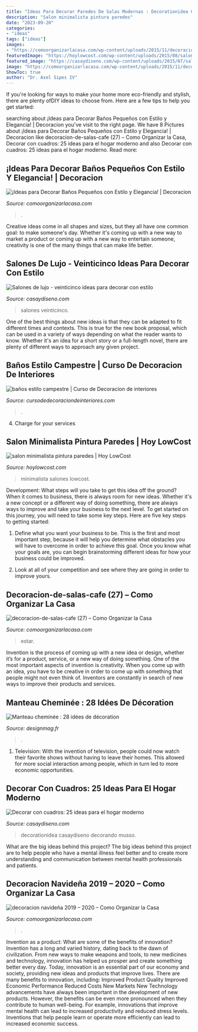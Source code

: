 ```yaml
---
title: "Ideas Para Decorar Paredes De Salas Modernas : Decorationidea Casaydiseno Decorando Musso"
description: "Salon minimalista pintura paredes"
date: "2023-09-20"
categories:
- "ideas"
tags: ["ideas"]
images:
- "https://comoorganizarlacasa.com/wp-content/uploads/2015/11/decoracion-de-salas-cafe-27.jpg"
featuredImage: "https://hoylowcost.com/wp-content/uploads/2015/08/salon-minimalista-pintura-paredes.jpg"
featured_image: "https://casaydiseno.com/wp-content/uploads/2015/07/salones-de-lujo-modernos.jpg"
image: "https://comoorganizarlacasa.com/wp-content/uploads/2015/11/decoracion-de-salas-cafe-27.jpg"
ShowToc: true
author: "Dr. Axel Sipes IV"
---
```



If you're looking for ways to make your home more eco-friendly and stylish, there are plenty ofDIY ideas to choose from. Here are a few tips to help you get started: 

	

		
searching about ¡Ideas para Decorar Baños Pequeños con Estilo y Elegancia! | Decoracion you've visit to the right page. We have 8 Pictures about ¡Ideas para Decorar Baños Pequeños con Estilo y Elegancia! | Decoracion like decoracion-de-salas-cafe (27) – Como Organizar la Casa, Decorar con cuadros: 25 ideas para el hogar moderno and also Decorar con cuadros: 25 ideas para el hogar moderno. Read more:
		
    
## ¡Ideas Para Decorar Baños Pequeños Con Estilo Y Elegancia! | Decoracion

<img loading=lazy src="http://comoorganizarlacasa.com/wp-content/uploads/2017/09/ideas-para-decorar-banos-pequenos-16.jpg" onerror="this.onerror=null;this.src='https://tse4.mm.bing.net/th?id=OIP.xR3JLqVv0mSD__9_GElvQgHaJ4&amp;pid=15.1';" alt="¡Ideas para Decorar Baños Pequeños con Estilo y Elegancia! | Decoracion">

_Source: comoorganizarlacasa.com_

>. 

	

Creative ideas come in all shapes and sizes, but they all have one common goal: to make someone's day. Whether it's coming up with a new way to market a product or coming up with a new way to entertain someone, creativity is one of the many things that can make life better.

    
## Salones De Lujo - Veinticinco Ideas Para Decorar Con Estilo

<img loading=lazy src="https://casaydiseno.com/wp-content/uploads/2015/07/salones-de-lujo-modernos.jpg" onerror="this.onerror=null;this.src='https://tse3.mm.bing.net/th?id=OIP.wCbabIlbvXXVLq0RIeppRAHaE7&amp;pid=15.1';" alt="Salones de lujo - veinticinco ideas para decorar con estilo">

_Source: casaydiseno.com_

>salones veinticinco. 

	

One of the best things about new ideas is that they can be adapted to fit different times and contexts. This is true for the new book proposal, which can be used in a variety of ways depending on what the reader wants to know. Whether it's an idea for a short story or a full-length novel, there are plenty of different ways to approach any given project.

    
## Baños Estilo Campestre | Curso De Decoracion De Interiores

<img loading=lazy src="https://cursodedecoraciondeinteriores.com/wp-content/uploads/2018/05/banos-estilo-campestre-2.jpg" onerror="this.onerror=null;this.src='https://tse1.mm.bing.net/th?id=OIP.OAcSC6a6djQHZ6mwLIJXUgHaKD&amp;pid=15.1';" alt="baños estilo campestre | Curso de Decoracion de interiores">

_Source: cursodedecoraciondeinteriores.com_

>. 

	

4. Charge for your services 

    
## Salon Minimalista Pintura Paredes | Hoy LowCost

<img loading=lazy src="https://hoylowcost.com/wp-content/uploads/2015/08/salon-minimalista-pintura-paredes.jpg" onerror="this.onerror=null;this.src='https://tse3.mm.bing.net/th?id=OIP.85YIB_aPDL9UmGEYMTN2rAHaEn&amp;pid=15.1';" alt="salon minimalista pintura paredes | Hoy LowCost">

_Source: hoylowcost.com_

>minimalista salones lowcost. 

	

Development: What steps will you take to get this idea off the ground?
When it comes to business, there is always room for new ideas. Whether it's a new concept or a different way of doing something, there are always ways to improve and take your business to the next level. To get started on this journey, you will need to take some key steps. Here are five key steps to getting started:
1. Define what you want your business to be. This is the first and most important step, because it will help you determine what obstacles you will have to overcome in order to achieve this goal. Once you know what your goals are, you can begin brainstorming different ideas for how your business could be improved.

2. Look at all of your competition and see where they are going in order to improve yours.

    
## Decoracion-de-salas-cafe (27) – Como Organizar La Casa

<img loading=lazy src="https://comoorganizarlacasa.com/wp-content/uploads/2015/11/decoracion-de-salas-cafe-27.jpg" onerror="this.onerror=null;this.src='https://tse3.mm.bing.net/th?id=OIP.gX4-BC-qDTdIbWwjUe18XQHaLH&amp;pid=15.1';" alt="decoracion-de-salas-cafe (27) – Como Organizar la Casa">

_Source: comoorganizarlacasa.com_

>estar. 

	

Invention is the process of coming up with a new idea or design, whether it’s for a product, service, or a new way of doing something. One of the most important aspects of invention is creativity. When you come up with an idea, you have to be creative in order to come up with something that people might not even think of. Inventors are constantly in search of new ways to improve their products and services.

    
## Manteau Cheminée : 28 Idées De Décoration

<img loading=lazy src="https://designmag.fr/wp-content/uploads/2015/11/cheminee-idee-deco-manteau-salon-canape.png" onerror="this.onerror=null;this.src='https://tse2.mm.bing.net/th?id=OIP.XrQ4Xrn-uFPyuvJAbAotSgHaE6&amp;pid=15.1';" alt="Manteau cheminée : 28 idées de décoration">

_Source: designmag.fr_

>. 

	

1. Television: With the invention of television, people could now watch their favorite shows without having to leave their homes. This allowed for more social interaction among people, which in turn led to more economic opportunities.

    
## Decorar Con Cuadros: 25 Ideas Para El Hogar Moderno

<img loading=lazy src="https://casaydiseno.com/wp-content/uploads/2015/07/salon-moderno-cuadros-distintos-decorando-pared.jpeg" onerror="this.onerror=null;this.src='https://tse4.mm.bing.net/th?id=OIP.caoSLKtmc-9u80I5cvkdZgHaLH&amp;pid=15.1';" alt="Decorar con cuadros: 25 ideas para el hogar moderno">

_Source: casaydiseno.com_

>decorationidea casaydiseno decorando musso. 

	

What are the big ideas behind this project?
The big ideas behind this project are to help people who have a mental illness feel better and to create more understanding and communication between mental health professionals and patients.

    
## Decoracion Navideña 2019 – 2020 – Como Organizar La Casa

<img loading=lazy src="https://comoorganizarlacasa.com/wp-content/uploads/2017/12/Decoracion-Navidena-2019-2020.jpg" onerror="this.onerror=null;this.src='https://tse3.mm.bing.net/th?id=OIP.AGKIeByLCa0rSXaIsvefLAHaJ4&amp;pid=15.1';" alt="decoracion navideña 2019 – 2020 – Como Organizar la Casa">

_Source: comoorganizarlacasa.com_

>. 

	

Invention as a product: What are some of the benefits of innovation?
Invention has a long and varied history, dating back to the dawn of civilization. From new ways to make weapons and tools, to new medicines and technology, innovation has helped us prosper and create something better every day. Today, innovation is an essential part of our economy and society, providing new ideas and products that improve lives. There are many benefits to innovation, including: 
Improved Product Quality 
Improved Economic Performance 
Reduced Costs 
New Markets 
New Technology advancements have always been important in the development of new products. However, the benefits can be even more pronounced when they contribute to human well-being. For example, innovations that improve mental health can lead to increased productivity and reduced stress levels. Inventions that help people learn or operate more efficiently can lead to increased economic success.

